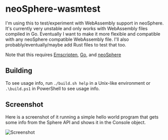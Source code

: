 # neoSphere-wasmtest

I'm using this to test/experiment with WebAssembly support in neoSphere. It's currently very unstable and only works with WebAssembly files compiled in Go. Eventually I want to make it more flexible and compatible with any neoSphere compatible WebAssembly file. I'll also probably/eventually/maybe add Rust files to test that too.

Note that this requires [Emscripten](https://github.com/emscripten-core/emsdk), [Go](https://golang.org), and [neoSphere](https://github.com/spheredev/neosphere)

## Building
To see usage info, run `./build.sh help` in a Unix-like environment or `.\build.ps1` in PowerShell to see usage info.

## Screenshot
Here is a screenshot of it running a simple hello world program that gets some info from the Sphere API and shows it in the Console object.

![Screenshot](screenshot.png)
